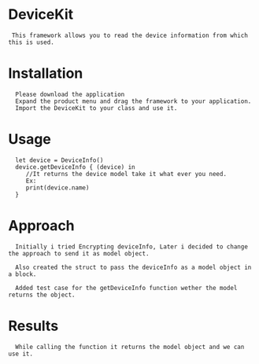 # DeviceKit

     This framework allows you to read the device information from which this is used.

# Installation

      Please download the application
      Expand the product menu and drag the framework to your application.
      Import the DeviceKit to your class and use it.
      
# Usage
      
      let device = DeviceInfo()
      device.getDeviceInfo { (device) in
         //It returns the device model take it what ever you need.
         Ex:
         print(device.name)
      }

# Approach
      
      Initially i tried Encrypting deviceInfo, Later i decided to change the approach to send it as model object.
    
      Also created the struct to pass the deviceInfo as a model object in a block. 
      
      Added test case for the getDeviceInfo function wether the model returns the object.
      
# Results
      
      While calling the function it returns the model object and we can use it.
      
